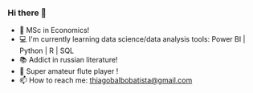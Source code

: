 ### Hi there 👋

- 💸 MSc in Economics!
- 💻 I'm currently learning data science/data analysis tools: Power BI | Python | R | SQL
- 📚 Addict in russian literature!
- 🎵 Super amateur flute player !
- 📫 How to reach me: thiagobalbobatista@gmail.com

<!--
**ThiagoBalbo16/thiagobalbo16** is a ✨ _special_ ✨ repository because its `README.md` (this file) appears on your GitHub profile.

Here are some ideas to get you started:

- 🔭 I’m currently working on ...
- 🌱 I’m currently learning ...
- 👯 I’m looking to collaborate on ...
- 🤔 I’m looking for help with ...
- 💬 Ask me about ...
- 📫 How to reach me: ...
- 😄 Pronouns: ...
- ⚡ Fun fact: ...
-->
